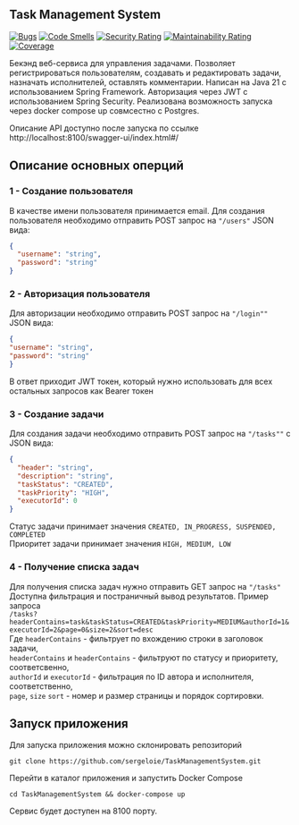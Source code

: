 ## Task Management System  
[![Bugs](https://sonarcloud.io/api/project_badges/measure?project=sergeloie_TaskManagementSystem&metric=bugs)](https://sonarcloud.io/summary/new_code?id=sergeloie_TaskManagementSystem)
[![Code Smells](https://sonarcloud.io/api/project_badges/measure?project=sergeloie_TaskManagementSystem&metric=code_smells)](https://sonarcloud.io/summary/new_code?id=sergeloie_TaskManagementSystem)
[![Security Rating](https://sonarcloud.io/api/project_badges/measure?project=sergeloie_TaskManagementSystem&metric=security_rating)](https://sonarcloud.io/summary/new_code?id=sergeloie_TaskManagementSystem)
[![Maintainability Rating](https://sonarcloud.io/api/project_badges/measure?project=sergeloie_TaskManagementSystem&metric=sqale_rating)](https://sonarcloud.io/summary/new_code?id=sergeloie_TaskManagementSystem)
[![Coverage](https://sonarcloud.io/api/project_badges/measure?project=sergeloie_TaskManagementSystem&metric=coverage)](https://sonarcloud.io/summary/new_code?id=sergeloie_TaskManagementSystem)

Бекэнд веб-сервиса для управления задачами. Позволяет регистрироваться пользователям, создавать и редактировать задачи, 
назначать исполнителей, оставлять комментарии. 
Написан на Java 21 с использованием Spring Framework. Авторизация через JWT с использованием Spring Security.
Реализована возможность запуска через docker compose up совмсестно с Postgres.

Описание API доступно после запуска по ссылке
http://localhost:8100/swagger-ui/index.html#/

## Описание основных оперций

### 1 - Создание пользователя
В качестве имени пользователя принимается email.
Для создания пользователя необходимо отправить POST запрос на `"/users"` JSON вида:
```json
{
  "username": "string",
  "password": "string"
}
```

### 2 - Авторизация пользователя
Для авторизации необходимо отправить POST запрос на `"/login""` JSON вида:
```json
{
"username": "string",
"password": "string"
}
```
В ответ приходит JWT токен, который нужно использовать для всех остальных запросов как Bearer токен

### 3 - Создание задачи
Для создания задачи необходимо отправить POST запрос на `"/tasks""` с JSON вида:
```json
{
  "header": "string",
  "description": "string",
  "taskStatus": "CREATED",
  "taskPriority": "HIGH",
  "executorId": 0
}
```
Статус задачи принимает значения `CREATED, IN_PROGRESS, SUSPENDED, COMPLETED`  
Приоритет задачи принимает значения `HIGH, MEDIUM, LOW`

### 4 - Получение списка задач
Для получения списка задач нужно отправить GET запрос на `"/tasks"`  
Доступна фильтрация и постраничный вывод результатов. Пример запроса  
`/tasks?headerContains=task&taskStatus=CREATED&taskPriority=MEDIUM&authorId=1&executorId=2&page=0&size=2&sort=desc`  
Где `headerContains` - фильтрует по вхождению строки в заголовок задачи,  
`headerContains` и `headerContains` - фильтруют по статусу и приоритету, соответсвенно,  
`authorId` и `executorId` - фильтрация по ID автора и исполнителя, соответственно,  
`page`, `size` `sort` - номер и размер страницы и порядок сортировки.

## Запуск приложения
Для запуска приложения можно склонировать репозиторий
```shell
git clone https://github.com/sergeloie/TaskManagementSystem.git
```
Перейти в каталог приложения и запустить Docker Compose
```shell
cd TaskManagementSystem && docker-compose up
```
Сервис будет доступен на 8100 порту.
